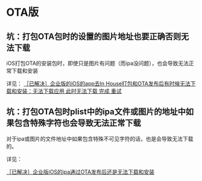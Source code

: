 # OTA版

## 坑：打包OTA包时的设置的图片地址也要正确否则无法下载

iOS打包OTA的安装包时，即使只是图片有问题（而ipa没问题），也会导致无法正常下载和安装

详见：
[［已解决］企业版的iOS的app去In House打包和OTA发布后有时候无法下载和安装：无法下载应用 此时无法下载 完成 重试](http://www.crifan.com/ios_enterprise_inhouse_ota_cannot_download_this_application)

## 坑：打包OTA包时plist中的ipa文件或图片的地址中如果包含特殊字符也会导致无法正常下载

对于ipa或图片的文件地址中如果包含特殊不可见字符的话，也是会导致无法下载的。

详见：

[［已解决］企业版iOS的ipa通过OTA发布后还是无法下载和安装](https://www.crifan.com/enterprise_ios_ipa_ota_release_still_can_not_download_install/)

